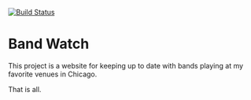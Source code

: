 [![Build Status](https://travis-ci.org/kyle-annen/band-watch.svg?branch=master)](https://travis-ci.org/kyle-annen/band-watch)

# Band Watch
This project is a website for keeping up to date with bands playing at my favorite venues in Chicago.

That is all.
